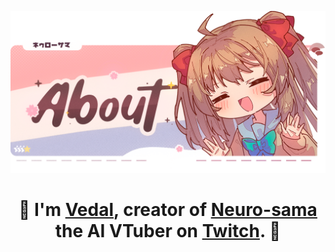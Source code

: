 ![](panel_neuro_sama_vedal.png)
<h1 align="center">🐢 I'm <a href="https://vedal.xyz" target="_blank">Vedal</a>, creator of <a href="https://en.wikipedia.org/wiki/Neuro-sama" target="_blank">Neuro-sama</a> the AI VTuber on <a href="https://www.twitch.tv/vedal987" target="_blank">Twitch</a>. 🐢</h1>
